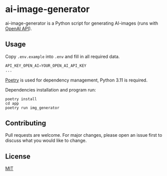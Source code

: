 # ai-image-generator

ai-image-generator is a Python script for generating AI-images (runs with [OpenAI API](https://openai.com/api/)).

## Usage

Copy ```.env.example``` into ```.env``` and fill in all required data. 

```python
API_KEY_OPEN_AI=YOUR_OPEN_AI_API_KEY
...
```

[Poetry](https://python-poetry.org) is used for dependency management, Python 3.11 is required.

Dependencies installation and program run:
```shell
poetry install
cd app
poetry run img_generator
```

## Contributing

Pull requests are welcome. For major changes, please open an issue first
to discuss what you would like to change.

## License

[MIT](https://choosealicense.com/licenses/mit/)